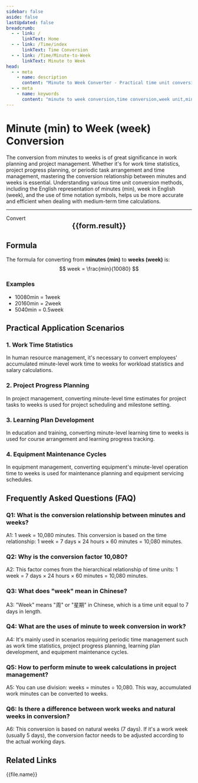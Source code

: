```yaml
---
sidebar: false
aside: false
lastUpdated: false
breadcrumb:
  - - link: /
      linkText: Home
  - - link: /Time/index
      linkText: Time Conversion
  - - link: /Time/Minute-to-Week
      linkText: Minute to Week
head:
  - - meta
    - name: description
      content: "Minute to Week Converter - Practical time unit conversion tool, supporting fast conversion from minutes to weeks. Provides conversion relationships for time units like minutes (min) and weeks (week), suitable for work planning, project management, and other scenarios. Online time converter with support for time notation symbols."
  - - meta
    - name: keywords
      content: "minute to week conversion,time conversion,week unit,minute to week calculation,minutes in English,time unit conversion,online time converter,time notation symbols,minute week conversion,minutes meaning,time symbols,minute to week,minute abbreviation,min is minute,minute unit,minute in English,time unit conversion,online minute calculator,time converter,minute abbreviation,week,minute English,time conversion,mins,second,minute,minutes,min,week,work planning"
---
```

# Minute (min) to Week (week) Conversion

The conversion from minutes to weeks is of great significance in work planning and project management. Whether it's for work time statistics, project progress planning, or periodic task arrangement and time management, mastering the conversion relationship between minutes and weeks is essential. Understanding various time unit conversion methods, including the English representation of minutes (min), week in English (week), and the use of time notation symbols, helps us be more accurate and efficient when dealing with medium-term time calculations.

---
<script setup>
import { onMounted, reactive, inject, ref } from 'vue'
import { NButton,NForm ,NFormItem,NInput,NInputNumber,NSelect,NCard,useMessage,NGrid ,NGi  } from 'naive-ui'
import { defineClientComponent } from 'vitepress'
import { Time } from '../files';
const seoKey = [
  'minute to week conversion', 'time conversion', 'week unit', 'minute to week calculation', 'minutes in English',
  'time unit conversion', 'online time converter', 'time notation symbols', 'minute week conversion', 'minutes meaning',
  'time symbols', 'minute to week', 'minute abbreviation', 'min is minute', 'minute unit',
  'minute in English', 'time unit conversion', 'online minute calculator', 'time converter',
  'minute abbreviation', 'week', 'minute English', 'time conversion', 'mins', 'second', 'minute', 'minutes', 'min',
  'week', 'work planning', 'project management', 'minute to week'
]
const convert = inject('convert')

const form = reactive({
  number: null,
  result: '',
  title: 'Minute to Week Converter'
})

const convertHandler = () => {
  if (form.number !== null && !isNaN(form.number)) {
    const convertedValue = parseFloat(form.number) / 10080
    form.result = `${form.number}min = ${convertedValue.toFixed(6)}week`
  } else {
    form.result = 'Please enter a valid number.'
  }
}
</script>

<n-form size="large" :model="form">
  <n-form-item label="Minutes (min)">
    <n-input-number v-model:value="form.number" placeholder="Enter minutes" style="width: 100%" />
  </n-form-item>
  <n-form-item>
    <n-button type="info" @click="convertHandler" block>Convert</n-button>
  </n-form-item>
</n-form>

<n-card :title="form.title" size="small" embedded :bordered="false" hoverable>
  <div  style="text-align:center;font-size:20px;">
    <strong>{{form.result}}</strong>
  </div>
  <template #footer>
    <div style="font-size: 12px; color: #666; margin-top: 10px;">
      <span v-for="(keyword, index) in seoKey" :key="index">
        {{ keyword }}<span v-if="index < seoKey.length - 1">, </span>
      </span>
    </div>
  </template>
</n-card>

## Formula

The formula for converting from **minutes (min)** to **weeks (week)** is:
$$ week = \frac{min}{10080} $$

### Examples
- 10080min = 1week
- 20160min = 2week
- 5040min = 0.5week

## Practical Application Scenarios

### 1. Work Time Statistics
In human resource management, it's necessary to convert employees' accumulated minute-level work time to weeks for workload statistics and salary calculations.

### 2. Project Progress Planning
In project management, converting minute-level time estimates for project tasks to weeks is used for project scheduling and milestone setting.

### 3. Learning Plan Development
In education and training, converting minute-level learning time to weeks is used for course arrangement and learning progress tracking.

### 4. Equipment Maintenance Cycles
In equipment management, converting equipment's minute-level operation time to weeks is used for maintenance planning and equipment servicing schedules.

## Frequently Asked Questions (FAQ)

### Q1: What is the conversion relationship between minutes and weeks?
A1: 1 week = 10,080 minutes. This conversion is based on the time relationship: 1 week = 7 days × 24 hours × 60 minutes = 10,080 minutes.

### Q2: Why is the conversion factor 10,080?
A2: This factor comes from the hierarchical relationship of time units: 1 week = 7 days × 24 hours × 60 minutes = 10,080 minutes.

### Q3: What does "week" mean in Chinese?
A3: "Week" means "周" or "星期" in Chinese, which is a time unit equal to 7 days in length.

### Q4: What are the uses of minute to week conversion in work?
A4: It's mainly used in scenarios requiring periodic time management such as work time statistics, project progress planning, learning plan development, and equipment maintenance cycles.

### Q5: How to perform minute to week calculations in project management?
A5: You can use division: weeks = minutes ÷ 10,080. This way, accumulated work minutes can be converted to weeks.

### Q6: Is there a difference between work weeks and natural weeks in conversion?
A6: This conversion is based on natural weeks (7 days). If it's a work week (usually 5 days), the conversion factor needs to be adjusted according to the actual working days.

## Related Links
<n-grid x-gap="12" :cols="2">
  <n-gi v-for="(file, index) in Time" :key="index">
    <n-button
      text
      tag="a"
      :href="file.path"
      type="info"
    >
      {{file.name}}
    </n-button>
  </n-gi>
</n-grid>